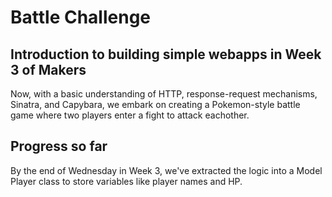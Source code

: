 # Battle Challenge

## Introduction to building simple webapps in Week 3 of Makers

Now, with a basic understanding of HTTP, response-request mechanisms, Sinatra, and Capybara, we embark on creating a Pokemon-style battle game where two players enter a fight to attack eachother. 

## Progress so far

By the end of Wednesday in Week 3, we've extracted the logic into a Model Player class to store variables like player names and HP. 

